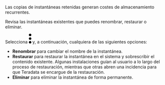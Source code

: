 Las copias de instantáneas retenidas generan costes de almacenamiento recurrentes.

Revisa las instantáneas existentes que puedes renombrar, restaurar o eliminar.

Selecciona ![more\_vert\_kebob-15px.svg](../Images/more_vert_kebob-15px.svg) y, a continuación, cualquiera de las siguientes opciones:

-   **Renombrar** para cambiar el nombre de la instantánea.
-   **Restaurar** para restaurar la instantánea en el sistema y sobrescribir el contenido existente. Algunas instalaciones guían al usuario a lo largo del proceso de restauración, mientras que otras abren una incidencia para que Teradata se encargue de la restauración.
-   **Eliminar** para eliminar la instantánea de forma permanente.
